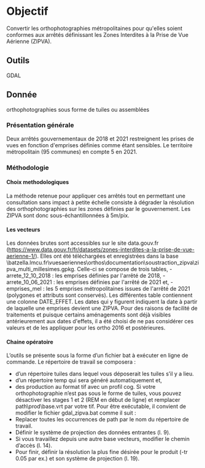 # Objectif
Convertir les orthophotographies métropolitaines pour qu'elles soient conformes aux arrêtés définissant les Zones Interdites à la Prise de Vue Aérienne (ZIPVA).
## Outils
GDAL
## Donnée
orthophotographies sous forme de tuiles ou assemblées

### Présentation générale
Deux arrêtés gouvernementaux de 2018 et 2021 restreignent les prises de vues en fonction d'emprises définies comme étant sensibles.
Le territoire métropolitain (95 communes) en compte 5 en 2021.

### Méthodologie
#### Choix methodologiques
La méthode retenue pour appliquer ces arrêtés tout en permettant une consultation sans impact à petite échelle consiste à dégrader la résolution des orthophotographies sur les zones définies par le gouvernement. Les ZIPVA sont donc sous-échantillonnées à 5m/pix.

#### Les vecteurs
Les données brutes sont accessibles sur le site data.gouv.fr (https://www.data.gouv.fr/fr/datasets/zones-interdites-a-la-prise-de-vue-aerienne-1/). Elles ont été téléchargées et enregistrées dans la base \\batzella.lmcu.fr\vuesaeriennes\orthos\documentation\soustraction_zipva\zipva_multi_millesimes.gpkg.
Celle-ci se compose de trois tables,
	- arrete_12_10_2018 : les emprises définies par l'arrêté de 2018,
	- arrete_10_06_2021 : les emprises définies par l'arrêté de 2021 et,
	- emprises_mel : les 5 emprises métropolitaines issues de l'arrêté de 2021 (polygones et attributs sont conservés).
Les différentes table contiennent une colonne DATE_EFFET. Les dates qui y figurent indiquent la date à partir de laquelle une emprises devient une ZIPVA. Pour des raisons de facilité de traitements et puisque certains aménagements sont déjà visibles antérieurement aux dates d'effets, il a été choisi de ne pas considérer ces valeurs et de les appliquer pour les ortho 2016 et postérieures.

#### Chaine opératoire
L’outils se présente sous la forme d’un fichier bat à exécuter en ligne de commande. Le répertoire de travail se composera :
-	d’un répertoire tuiles dans lequel vous déposerait les tuiles s’il y a lieu.
-	d’un répertoire temp qui sera généré automatiquement et,
-	des production au format tif avec un profil cog.
Si votre orthophotographie n’est pas sous le forme de tuiles, vous pouvez désactiver les stages 1 et 2 (REM en début de ligne) et remplacer path\prod\base.vrt par votre tif.
Pour être exécutable, il convient de modifier le fichier gdal_zipva.bat comme il suit :
-	Replacer toutes les occurrences de path par le nom du répertoire de travail.
-	Définir le système de projection des données entrantes (l. 9).
-	Si vous travaillez depuis une autre base vecteurs, modifier le chemin d’accès (l. 14).
-	Pour finir, définir la résolution la plus fine désirée pour le produit (-tr 0.05 par ex.) et son système de projection (l. 19).